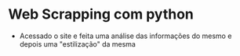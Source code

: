 # Web Scrapping com python
* Acessado o site e feita uma análise das informações do mesmo e depois uma "estilização" da mesma
